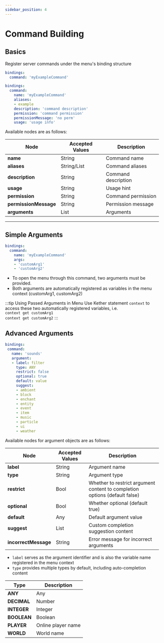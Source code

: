 ```yaml
---
sidebar_position: 4
---
```


# Command Building

## Basics

Register server commands under the menu's binding structure

```yaml title=Simple Command Registration
bindings:
  command: 'myExampleCommand'
```

```yaml title=Some Basic Properties
bindings:
  command:
    name: 'myExampleCommand'
    aliases:
    - example
    description: 'command description'
    permission: 'command permission'
    permissionMessage: 'no perm'
    usage: 'usage info'
```

Available nodes are as follows:

| **Node**              | Accepted Values | Description           |
|-----------------------|----------------|-----------------------|
| **name**              | String         | Command name          |
| **aliases**           | String/List    | Command aliases       |
| **description**       | String         | Command description   |
| **usage**             | String         | Usage hint            |
| **permission**        | String         | Command permission    |
| **permissionMessage** | String         | Permission message    |
| **arguments**         | List           | Arguments             |

---

## Simple Arguments

```yaml title=Example
bindings:
  command:
    name: 'myExampleCommand'
    args:
    - 'customArg1'
    - 'customArg2'
```

- To open the menu through this command, two arguments must be provided.
- Both arguments are automatically registered as variables in the menu context (customArg1, customArg2)

:::tip Using Passed Arguments in Menu
Use Kether statement `context` to access these two automatically registered variables, i.e.  
`context get customArg1`  
`context get customArg2`
:::

## Advanced Arguments

```yaml title=Example
bindings:
 command:
   name: 'sounds'
   argument:
   - label: filter
     type: ANY
     restrict: false
     optional: true
     default: value
     suggest:
     - ambient
     - block
     - enchant
     - entity
     - event
     - item
     - music
     - particle
     - ui
     - weather
```

Available nodes for argument objects are as follows:

| **Node**             | Accepted Values | Description                                    |
|----------------------|----------------|------------------------------------------------|
| **label**            | String         | Argument name                                  |
| **type**             | String         | Argument type                                  |
| **restrict**         | Bool           | Whether to restrict argument content to completion options (default false) |
| **optional**         | Bool           | Whether optional (default true)               |
| **default**          | Any            | Default argument value                         |
| **suggest**          | List           | Custom completion suggestion content           |
| **incorrectMessage** | String         | Error message for incorrect arguments          |

- `label` serves as the argument identifier and is also the variable name registered in the menu context
- `type` provides multiple types by default, including auto-completion content

| **Type**    | Description        |
|-------------|-------------------|
| **ANY**     | Any               |
| **DECIMAL** | Number            |
| **INTEGER** | Integer           |
| **BOOLEAN** | Boolean           |
| **PLAYER**  | Online player name |
| **WORLD**   | World name        |